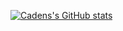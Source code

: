 [![Cadens's GitHub stats](https://github-readme-stats.vercel.app/api?username=cadenfinley)](https://github.com/anuraghazra/github-readme-stats)
